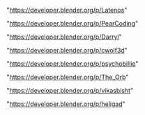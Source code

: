 "https://developer.blender.org/p/Latenos"

"https://developer.blender.org/p/PearCoding"

"https://developer.blender.org/p/Darryl"

"https://developer.blender.org/p/cwolf3d"

"https://developer.blender.org/p/psychobillie"

"https://developer.blender.org/p/The_Orb"

"https://developer.blender.org/p/vikasbisht"

"https://developer.blender.org/p/heligad"


